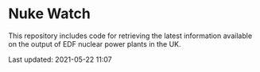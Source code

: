 # Nuke Watch

This repository includes code for retrieving the latest information available on the output of EDF nuclear power plants in the UK.

Last updated: 2021-05-22 11:07